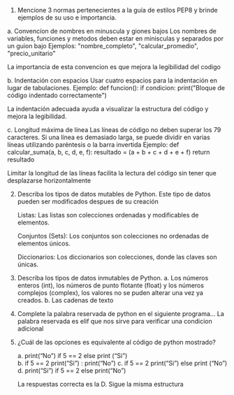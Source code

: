 1. Mencione 3 normas pertenecientes a la guía de estilos PEP8 y brinde ejemplos de su uso e importancia.

a. Convencíon de nombres en minuscula y giones bajos
    Los nombres de variables, funciones y metodos deben estar en minisculas y separados por un guion bajo 
Ejemplos: "nombre_completo", "calcular_promedio", "precio_unitario"

La importancia de esta convencion es que mejora la legibilidad del codigo 


b. Indentación con espacios
    Usar cuatro espacios para la indentación en lugar de tabulaciones.
Ejemplo: def funcion():
            if condicion:
                print("Bloque de código indentado correctamente")


La indentación adecuada ayuda a visualizar la estructura del código y mejora la legibilidad.


c. Longitud máxima de línea
     Las líneas de código no deben superar los 79 caracteres. 
     Si una línea es demasiado larga, se puede dividir en varias líneas utilizando paréntesis o la barra invertida
Ejemplo:    def calcular_suma(a, b, c, d, e, f):
                resultado = (a + b + c +
                             d + e + f)
                return resultado

 Limitar la longitud de las líneas facilita la lectura del código sin tener que desplazarse horizontalmente

 2.	Describa los tipos de datos mutables de Python.
    Este tipo de datos pueden ser modificados despues de su creación

    Listas: Las listas son colecciones ordenadas y modificables de elementos. 

    Conjuntos (Sets): Los conjuntos son colecciones no ordenadas de elementos únicos. 

    Diccionarios: Los diccionarios son colecciones, donde las claves son únicas.

3. Describa los tipos de datos inmutables de Python.
   a. Los números enteros (int), los números de punto flotante (float) y los números complejos (complex), los valores no se puden alterar una vez ya creados.
   b. Las cadenas de texto


4. Complete la palabra reservada de python en el siguiente programa...
    La palabra reservada es elif que nos sirve para verificar una condicion adicional


5. ¿Cuál de las opciones es equivalente al código de python mostrado?
  
    a. print(“No”) if 5 == 2 else print (“Si”)        
    b.	if 5 == 2 print(“Si”) : print(“No”)
    c.	if 5 == 2 print(“Si”) else print (“No”)
    d.	print(“Si”) if 5 == 2 else print(“No”)

    La respuestas correcta es la D.
    Sigue la misma estructura




     